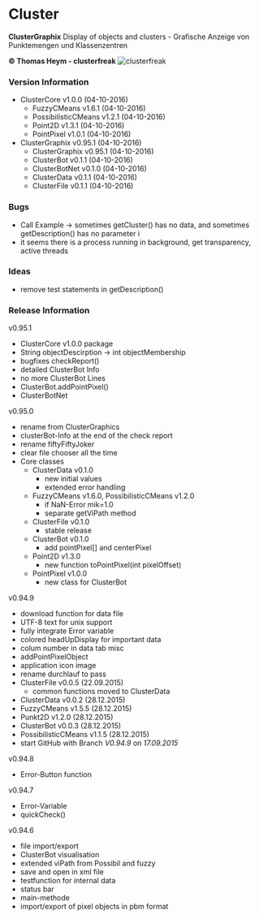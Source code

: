 # Cluster
**ClusterGraphix**
Display of objects and clusters - Grafische Anzeige von Punktemengen und Klassenzentren  

**&copy; Thomas Heym - clusterfreak**
![clusterfreak](https://http://clusterfreak.com/favicon.ico "clusterfreak")

### Version Information
* ClusterCore v1.0.0 (04-10-2016)
	* FuzzyCMeans v1.6.1 (04-10-2016)
	* PossibilisticCMeans v1.2.1 (04-10-2016)
	* Point2D v1.3.1 (04-10-2016)
	* PointPixel v1.0.1 (04-10-2016)
* ClusterGraphix v0.95.1 (04-10-2016)
	* ClusterGraphix v0.95.1 (04-10-2016)
	* ClusterBot v0.1.1 (04-10-2016)
	* ClusterBotNet v0.1.0 (04-10-2016)
	* ClusterData v0.1.1 (04-10-2016)
	* ClusterFile v0.1.1 (04-10-2016)

### Bugs
* Call Example -> sometimes getCluster() has no data, and sometimes getDescription() has no parameter i
* it seems there is a process running in background, get transparency, active threads

### Ideas
* remove test statements in getDescription()

### Release Information
v0.95.1
* ClusterCore v1.0.0 package
* String objectDescirption -> int objectMembership
* bugfixes checkReport()
* detailed ClusterBot Info
* no more ClusterBot Lines
* ClusterBot.addPointPixel()
* ClusterBotNet

v0.95.0
* rename from ClusterGraphics
* clusterBot-Info at the end of the check report
* rename fiftyFiftyJoker
* clear file chooser all the time
* Core classes
	* ClusterData v0.1.0
		* new initial values
		* extended error handling
	* FuzzyCMeans v1.6.0, PossibilisticCMeans v1.2.0
		* if NaN-Error mik=1.0
		* separate getViPath method
	* ClusterFile v0.1.0
		* stable release
	* ClusterBot v0.1.0
		* add pointPixel[] and centerPixel
	* Point2D v1.3.0
		* new function toPointPixel(int pixelOffset)
	* PointPixel v1.0.0
		* new class for ClusterBot

v0.94.9
* download function for data file
* UTF-8 text for unix support
* fully integrate Error variable
* colored headUpDisplay for important data
* colum number in data tab misc
* addPointPixelObject
* application icon image
* rename durchlauf to pass
* ClusterFile v0.0.5 (22.09.2015)
	* common functions moved to ClusterData
* ClusterData v0.0.2 (28.12.2015)
* FuzzyCMeans v1.5.5 (28.12.2015)
* Punkt2D v1.2.0 (28.12.2015)
* ClusterBot v0.0.3 (28.12.2015)
* PossibilisticCMeans v1.1.5 (28.12.2015)
* start GitHub with Branch *V0.94.9* on *17.09.2015*

v0.94.8
* Error-Button function

v0.94.7
* Error-Variable
* quickCheck()

v0.94.6
* file import/export
* ClusterBot visualisation
* extended viPath from Possibil and fuzzy
* save and open in xml file
* testfunction for internal data
* status bar
* main-methode
* import/export of pixel objects in pbm format
